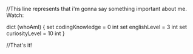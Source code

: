 //This line represents that i'm gonna say something important about me. Watch:

dict (whoAmI) {
set codingKnowledge = 0 int
set englishLevel = 3 int
set curiosityLevel = 10 int
}

//That's it!
